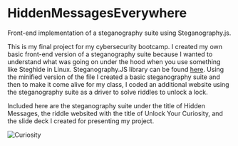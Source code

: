 # HiddenMessagesEverywhere
Front-end implementation of a steganography suite using Steganography.js. 

This is my final project for my cybersecurity bootcamp. I created my own basic front-end version of a steganography suite because I wanted to understand what was going on under the hood when you use something like Steghide in Linux. Steganography.JS library can be found <a href=https://www.peter-eigenschink.at/projects/steganographyjs>here</a>. Using the minified version of the file I created a basic steganography suite and then to make it come alive for my class, I coded an additional website using the steganography suite as a driver to solve riddles to unlock a lock. 

Included here are the steganography suite under the title of Hidden Messages, the riddle websited with the title of Unlock Your Curiosity, and the slide deck I created for presenting my project. 


![Curiosity](https://user-images.githubusercontent.com/99679318/191787516-6cfeeec9-6df3-490b-812f-f2969337151b.png)
